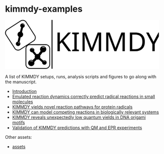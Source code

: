 # kimmdy-examples

![](./assets/kimmdy_logo.svg)

A list of KIMMDY setups, runs, analysis scripts and figures to go along with the manuscript.

- [Introduction]()
- [Emulated reaction dynamics correctly predict radical reactions in small molecules](https://github.com/graeter-group/kimmdy-n-alkyl-radicals_examples)
- [KIMMDY yields novel reaction pathways for protein radicals](./collagen_HAT/)
- [KIMMDY can model competing reactions in biologically relevant systems](https://github.com/graeter-group/kimmdy-hydrolysis-examples)
- [KIMMDY reveals unexpectedly low quantum yields in DNA origami motifs](https://github.com/graeter-group/kimmdy-dimerization-examples)
- [Validation of KIMMDY predictions with QM and EPR experiments](./QM_validations/)

Other assets:
- [assets](./assets/)
